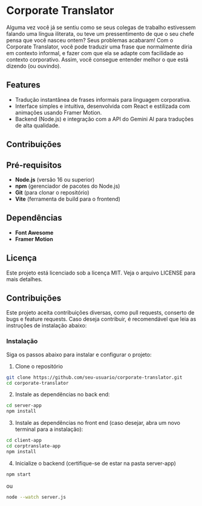 # Corporate Translator

Alguma vez você já se sentiu como se seus colegas de trabalho estivessem falando uma língua iliterata, ou teve um pressentimento de que o seu chefe pensa que você nasceu ontem? Seus problemas acabaram! Com o Corporate Translator, você pode traduzir uma frase que normalmente diria em contexto informal, e fazer com que ela se adapte com facilidade ao contexto corporativo. Assim, você consegue entender melhor o que está dizendo (ou ouvindo).

## Features

- Tradução instantânea de frases informais para linguagem corporativa.
- Interface simples e intuitiva, desenvolvida com React e estilizada com animações usando Framer Motion.
- Backend (Node.js) e integração com a API do Gemini AI para traduções de alta qualidade.

## Contribuições


## Pré-requisitos

- **Node.js** (versão 16 ou superior)
- **npm** (gerenciador de pacotes do Node.js)
- **Git** (para clonar o repositório)
- **Vite** (ferramenta de build para o frontend)

## Dependências

- **Font Awesome**
- **Framer Motion**

## Licença
Este projeto está licenciado sob a licença MIT. Veja o arquivo LICENSE para mais detalhes.

## Contribuições 

Este projeto aceita contribuições diversas, como pull requests, conserto de bugs e feature requests. Caso deseja contribuir, é recomendável que leia as instruções de instalação abaixo:

### Instalação

Siga os passos abaixo para instalar e configurar o projeto:

 1. Clone o repositório
```bash
git clone https://github.com/seu-usuario/corporate-translator.git
cd corporate-translator
```

 2. Instale as dependências no back end:
```bash
cd server-app
npm install
```

 3. Instale as dependências no front end (caso desejar, abra um novo terminal para a instalação):
```bash
cd client-app
cd corptranslate-app
npm install
```
4. Inicialize o backend (certifique-se de estar na pasta server-app)
```bash
npm start
```
ou 
```bash
node --watch server.js
```

